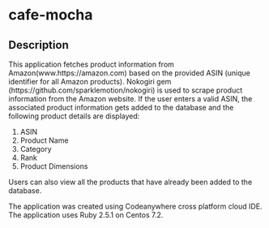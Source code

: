 # cafe-mocha

<h2>Description</h2>

<p>This application fetches product information from Amazon(www.https://amazon.com) based on the provided ASIN (unique identifier for all Amazon products).
Nokogiri gem (https://github.com/sparklemotion/nokogiri) is used to scrape product information from the Amazon website. If the user enters a valid ASIN, the associated product information gets added to the database and the following product details are displayed:</p>
<ol type = 1>
  <li> ASIN </li>
  <li> Product Name </li>
  <li> Category </li>
  <li> Rank </li>
  <li> Product Dimensions </li>
 </ol> 
  <p>Users can also view all the products that have already been added to the database.</p>
  <p>The application was created using Codeanywhere cross platform cloud IDE. The application uses Ruby 2.5.1 on Centos 7.2. </p>
